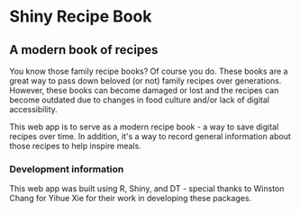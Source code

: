 # Shiny Recipe Book

## A modern book of recipes

You know those family recipe books? Of course you do. These books are a great way to pass down beloved (or not) family recipes over generations. However, these books can become damaged or lost and the recipes can become outdated due to changes in food culture and/or lack of digital accessibility.

This web app is to serve as a modern recipe book - a way to save digital recipes over time. In addition, it's a way to record general information about those recipes to help inspire meals.

### Development information

This web app was built using R, Shiny, and DT - special thanks to Winston Chang for Yihue Xie for their work in developing these packages.